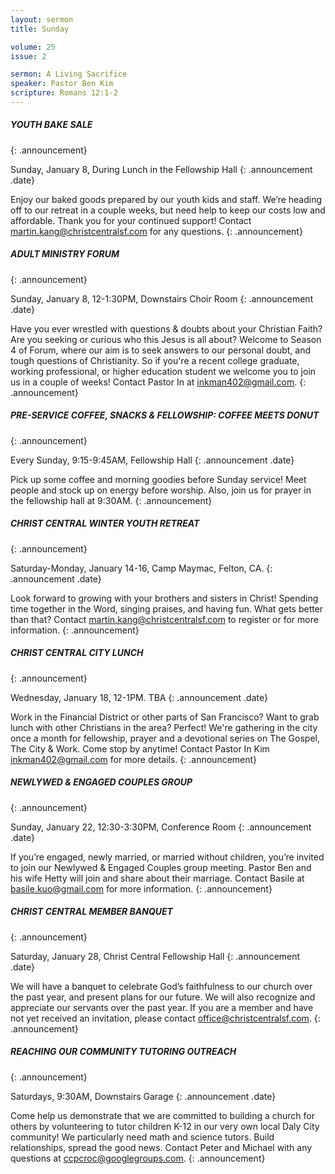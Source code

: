 ```yaml
---
layout: sermon
title: Sunday

volume: 25
issue: 2

sermon: A Living Sacrifice
speaker: Pastor Ben Kim
scripture: Romans 12:1-2
---
```


##### YOUTH BAKE SALE
{: .announcement}

Sunday, January 8, During Lunch in the Fellowship Hall
{: .announcement .date}

Enjoy our baked goods prepared by our youth kids and staff. We’re heading off to our retreat in a couple weeks, but need help to keep our costs low and affordable. Thank you for your continued support! Contact martin.kang@christcentralsf.com for any questions.
{: .announcement}

##### ADULT MINISTRY FORUM
{: .announcement}

Sunday, January 8, 12-1:30PM, Downstairs Choir Room
{: .announcement .date}

Have you ever wrestled with questions & doubts about your Christian Faith? Are you seeking or curious who this Jesus is all about? Welcome to Season 4 of Forum, where our aim is to seek answers to our personal doubt, and tough questions of Christianity. So if you're a recent college graduate, working professional, or higher education student we welcome you to join us in a couple of weeks! Contact Pastor In at inkman402@gmail.com.
{: .announcement}

##### PRE-SERVICE COFFEE, SNACKS & FELLOWSHIP: COFFEE MEETS DONUT
{: .announcement}

Every Sunday, 9:15-9:45AM, Fellowship Hall
{: .announcement .date}

Pick up some coffee and morning goodies before Sunday service! Meet people and stock up on energy before worship. Also, join us for prayer in the fellowship hall at 9:30AM.
{: .announcement}

##### CHRIST CENTRAL WINTER YOUTH RETREAT
{: .announcement}

Saturday-Monday, January 14-16, Camp Maymac, Felton, CA.
{: .announcement .date}

Look forward to growing with your brothers and sisters in Christ! Spending time together in the Word, singing praises, and having fun. What gets better than that? Contact martin.kang@christcentralsf.com to register or for more information. 
{: .announcement}

##### CHRIST CENTRAL CITY LUNCH
{: .announcement}

Wednesday, January 18, 12-1PM. TBA
{: .announcement .date}

Work in the Financial District or other parts of San Francisco? Want to grab lunch with other Christians in the area? Perfect! We're gathering in the city once a month for fellowship, prayer and a devotional series on The Gospel, The City & Work. Come stop by anytime! Contact Pastor In Kim inkman402@gmail.com for more details.
{: .announcement}

##### NEWLYWED & ENGAGED COUPLES GROUP
{: .announcement}

Sunday, January 22, 12:30-3:30PM, Conference Room
{: .announcement .date}

If you’re engaged, newly married, or married without children, you’re invited to join our Newlywed & Engaged Couples group meeting. Pastor Ben and his wife Hetty will join and share about their marriage. Contact Basile at basile.kuo@gmail.com for more information. 
{: .announcement}

##### CHRIST CENTRAL MEMBER BANQUET
{: .announcement}

Saturday, January 28, Christ Central Fellowship Hall
{: .announcement .date}

We will have a banquet to celebrate God’s faithfulness to our church over the past year, and present plans for our future. We will also recognize and appreciate our servants over the past year. If you are a member and have not yet received an invitation, please contact office@christcentralsf.com. 
{: .announcement}

##### REACHING OUR COMMUNITY TUTORING OUTREACH
{: .announcement}

Saturdays, 9:30AM, Downstairs Garage
{: .announcement .date}

Come help us demonstrate that we are committed to building a church for others by volunteering to tutor children K-12 in our very own local Daly City community! We particularly need math and science tutors. Build relationships, spread the good news. Contact Peter and Michael with any questions at ccpcroc@googlegroups.com.
{: .announcement}
